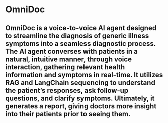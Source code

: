 # OmniDoc

OmniDoc is a voice-to-voice AI agent designed to streamline the diagnosis of generic illness symptoms into a seamless diagnostic process. The AI agent converses with patients in a natural, intuitive manner, through voice interaction, gathering relevant health information and symptoms in real-time. It utilizes RAG and LangChain sequencing to understand the patient’s responses, ask follow-up questions, and clarify symptoms. Ultimately, it generates a report, giving doctors more insight into their patients prior to seeing them.
---

